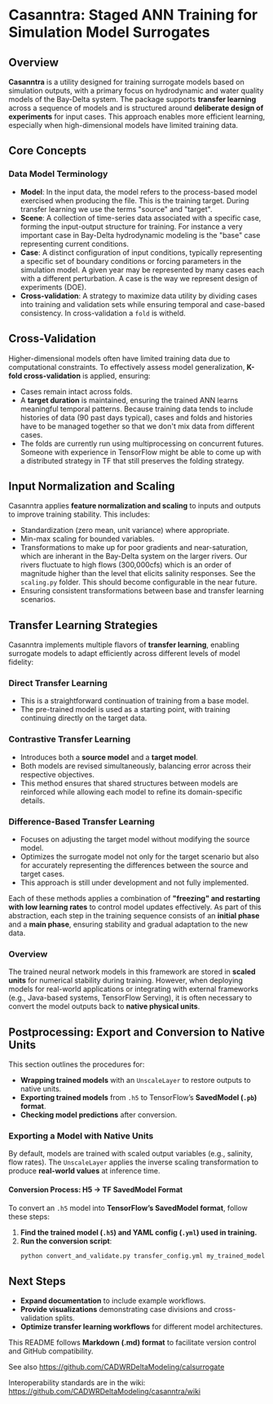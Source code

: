 # Casanntra: Staged ANN Training for Simulation Model Surrogates

## Overview
**Casanntra** is a utility designed for training surrogate models based on simulation outputs, with a primary focus on hydrodynamic and water quality models of the Bay-Delta system. The package supports **transfer learning** across a sequence of models and is structured around **deliberate design of experiments** for input cases. This approach enables more efficient learning, especially when high-dimensional models have limited training data.

## Core Concepts
### Data Model Terminology
- **Model**: In the input data, the model refers to the process-based model exercised when producing the file. This is the training target. During transfer learning we use the terms "source" and "target".
- **Scene**: A collection of time-series data associated with a specific case, forming the input-output structure for training. For instance a very important case in Bay-Delta hydrodynamic modeling is the "base" case representing current conditions.
- **Case**: A distinct configuration of input conditions, typically representing a specific set of boundary conditions or forcing parameters in the simulation model. A given year may be represented by many cases each with a different perturbation. A case is the way we represent design of experiments (DOE).
- **Cross-validation**: A strategy to maximize data utility by dividing cases into training and validation sets while ensuring temporal and case-based consistency. In cross-validation a `fold` is witheld.

## Cross-Validation
Higher-dimensional models often have limited training data due to computational constraints. To effectively assess model generalization, **K-fold cross-validation** is applied, ensuring:
- Cases remain intact across folds.
- A **target duration** is maintained, ensuring the trained ANN learns meaningful temporal patterns. Because training data tends to include histories of data (90 past days typical), cases and folds and histories have to be managed together so that we don't mix data from different cases.
- The folds are currently run using multiprocessing on concurrent futures. Someone with experience in TensorFlow might be able to come up with a distributed strategy in TF that still preserves the folding strategy. 

## Input Normalization and Scaling
Casanntra applies **feature normalization and scaling** to inputs and outputs to improve training stability. This includes:
- Standardization (zero mean, unit variance) where appropriate.
- Min-max scaling for bounded variables.
- Transformations to make up for poor gradients and near-saturation, which are inherant in the Bay-Delta system on the larger rivers. Our rivers fluctuate to high flows (300,000cfs) which is an order of magnitude higher than the level that elicits salinity responses. See the `scaling.py` folder. This should become configurable in the near future.
- Ensuring consistent transformations between base and transfer learning scenarios.

## Transfer Learning Strategies
Casanntra implements multiple flavors of **transfer learning**, enabling surrogate models to adapt efficiently across different levels of model fidelity:

### Direct Transfer Learning
- This is a straightforward continuation of training from a base model.
- The pre-trained model is used as a starting point, with training continuing directly on the target data.

### Contrastive Transfer Learning
- Introduces both a **source model** and a **target model**.
- Both models are revised simultaneously, balancing error across their respective objectives.
- This method ensures that shared structures between models are reinforced while allowing each model to refine its domain-specific details.

### Difference-Based Transfer Learning
- Focuses on adjusting the target model without modifying the source model.
- Optimizes the surrogate model not only for the target scenario but also for accurately representing the differences between the source and target cases.
- This approach is still under development and not fully implemented.

Each of these methods applies a combination of **"freezing" and restarting with low learning rates** to control model updates effectively. As part of this abstraction, each step in the training sequence consists of an **initial phase** and a **main phase**, ensuring stability and gradual adaptation to the new data.


### Overview
The trained neural network models in this framework are stored in **scaled units** for numerical stability during training. However, when deploying models for real-world applications or integrating with external frameworks (e.g., Java-based systems, TensorFlow Serving), it is often necessary to convert the model outputs back to **native physical units**.

## Postprocessing: Export and Conversion to Native Units
This section outlines the procedures for:
- **Wrapping trained models** with an `UnscaleLayer` to restore outputs to native units.
- **Exporting trained models** from `.h5` to TensorFlow’s **SavedModel (`.pb`) format**.
- **Checking model predictions** after conversion.

### Exporting a Model with Native Units
By default, models are trained with scaled output variables (e.g., salinity, flow rates). The `UnscaleLayer` applies the inverse scaling transformation to produce **real-world values** at inference time.

#### **Conversion Process: H5 → TF SavedModel Format**
To convert an `.h5` model into **TensorFlow’s SavedModel format**, follow these steps:
1. **Find the trained model (`.h5`) and YAML config (`.yml`) used in training.**
2. **Run the conversion script**:
   ```bash
   python convert_and_validate.py transfer_config.yml my_trained_model.h5 my_input_data.csv


## Next Steps
- **Expand documentation** to include example workflows.
- **Provide visualizations** demonstrating case divisions and cross-validation splits.
- **Optimize transfer learning workflows** for different model architectures.

This README follows **Markdown (.md) format** to facilitate version control and GitHub compatibility.


See also
https://github.com/CADWRDeltaModeling/calsurrogate

Interoperability standards are in the wiki:
https://github.com/CADWRDeltaModeling/casanntra/wiki
